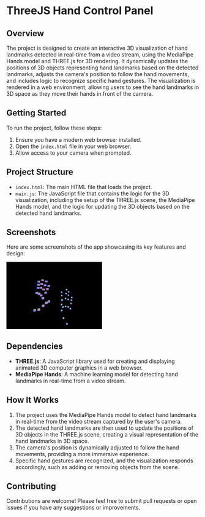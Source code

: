 # ThreeJS Hand Control Panel

## Overview

The project is designed to create an interactive 3D visualization of hand landmarks detected in real-time from a video stream, using the MediaPipe Hands model and THREE.js for 3D rendering. It dynamically updates the positions of 3D objects representing hand landmarks based on the detected landmarks, adjusts the camera's position to follow the hand movements, and includes logic to recognize specific hand gestures. The visualization is rendered in a web environment, allowing users to see the hand landmarks in 3D space as they move their hands in front of the camera.

## Getting Started

To run the project, follow these steps:

1. Ensure you have a modern web browser installed.
2. Open the `index.html` file in your web browser.
3. Allow access to your camera when prompted.

## Project Structure

- `index.html`: The main HTML file that loads the project.
- `main.js`: The JavaScript file that contains the logic for the 3D visualization, including the setup of the THREE.js scene, the MediaPipe Hands model, and the logic for updating the 3D objects based on the detected hand landmarks.

## Screenshots  

Here are some screenshots of the app showcasing its key features and design:  

<img src="handControl.png" alt="GoFlix Home Screen" width="250" />  

## Dependencies

- **THREE.js**: A JavaScript library used for creating and displaying animated 3D computer graphics in a web browser.
- **MediaPipe Hands**: A machine learning model for detecting hand landmarks in real-time from a video stream.

## How It Works

1. The project uses the MediaPipe Hands model to detect hand landmarks in real-time from the video stream captured by the user's camera.
2. The detected hand landmarks are then used to update the positions of 3D objects in the THREE.js scene, creating a visual representation of the hand landmarks in 3D space.
3. The camera's position is dynamically adjusted to follow the hand movements, providing a more immersive experience.
4. Specific hand gestures are recognized, and the visualization responds accordingly, such as adding or removing objects from the scene.

## Contributing

Contributions are welcome! Please feel free to submit pull requests or open issues if you have any suggestions or improvements.
